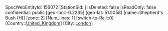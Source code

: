﻿---
location: [51.5058,-0.2265]
type: Station
tags:
- geo/Station
- Europe/United_Kingdom/London

---
SpocWebEntityId: 156072
[StationSId::]
isDeleted: false
isReadOnly: false
confidential: public
[geo-lon::-0.2265]
[geo-lat::51.5058]
[name::Shepherd&#x27;s Bush (H)]
[zone::2]
[Num_lines::1]
[switch-to-Rail::0]
[Country::[United_Kingdom](geo/Continent/Europe/United_Kingdom.md)]
[City::[London](geo/Continent/Europe/United_Kingdom/London.md)]

